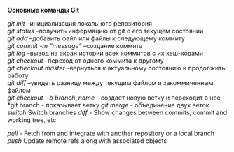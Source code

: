 __Основные команды Git__

*git init* –инициализация локального репозитория\
*git status* –получить информацию от git о его текущем состоянии\
*git add* –добавить файл или файлы к следующему коммиту\
*git commit -m “message”* –создание коммита\
*git log* –вывод на экран истории всех коммитов с их хеш-кодами\
*git checkout* –переход от одного коммита к другому\
*git checkout master* –вернуться к актуальному состоянию и продолжить работу\
*git diff* –увидеть разницу между текущим файлом и закоммиченным файлом\
*git checkout - b branch_name* - создает новую ветку и переходит в нее
*git branch - показывает ветку
*git merge* - объединение двух веток
*switch*    Switch branches
*diff* - Show changes between commits, commit and working tree, etc

*pull* - Fetch from and integrate with another repository or a local branch
*push*      Update remote refs along with associated objects